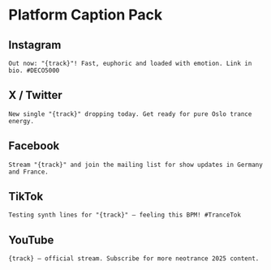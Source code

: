 # Platform Caption Pack

## Instagram
```
Out now: "{track}"! Fast, euphoric and loaded with emotion. Link in bio. #DECO5000
```

## X / Twitter
```
New single "{track}" dropping today. Get ready for pure Oslo trance energy.
```

## Facebook
```
Stream "{track}" and join the mailing list for show updates in Germany and France.
```

## TikTok
```
Testing synth lines for "{track}" – feeling this BPM! #TranceTok
```

## YouTube
```
{track} – official stream. Subscribe for more neotrance 2025 content.
```
